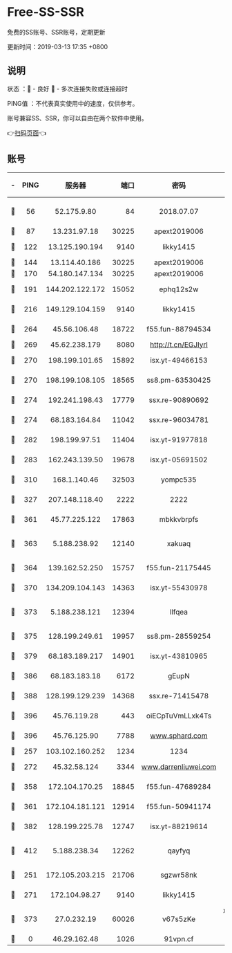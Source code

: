 # Free-SS-SSR

免费的SS账号、SSR账号，定期更新

更新时间：2019-03-13 17:35 +0800

## 说明

状态     ：🙂 - 良好 🙁 - 多次连接失败或连接超时

PING值   ：不代表真实使用中的速度，仅供参考。

账号兼容SS、SSR，你可以自由在两个软件中使用。

👉[扫码页面](https://liesauer.github.io/Free-SS-SSR/)👈

## 账号

|-|PING|服务器|端口|密码|加密方式|区域|
|:----:|:----:|:-----:|-----:|:----:|:----:|:----:|
|🙂|56|52.175.9.80|84|2018.07.07|chacha20-ietf-poly1305|HK|
|🙂|87|13.231.97.18|30225|apext2019006|chacha20|JP|
|🙂|122|13.125.190.194|9140|likky1415|aes-256-cfb|KR|
|🙂|144|13.114.40.186|30225|apext2019006|chacha20|JP|
|🙂|170|54.180.147.134|30225|apext2019006|chacha20|KR|
|🙂|191|144.202.122.172|15052|ephq12s2w|aes-256-cfb|US|
|🙂|216|149.129.104.159|9140|likky1415|aes-256-cfb|HK|
|🙂|264|45.56.106.48|18722|f55.fun-88794534|aes-256-cfb|US|
|🙂|269|45.62.238.179|8080|http://t.cn/EGJIyrl|rc4-md5|CA|
|🙂|270|198.199.101.65|15892|isx.yt-49466153|aes-256-cfb|US|
|🙂|270|198.199.108.105|18565|ss8.pm-63530425|aes-256-cfb|US|
|🙂|274|192.241.198.43|17779|ssx.re-90890692|aes-256-cfb|US|
|🙂|274|68.183.164.84|11042|ssx.re-96034781|aes-256-cfb|US|
|🙂|282|198.199.97.51|11404|isx.yt-91977818|aes-256-cfb|US|
|🙂|283|162.243.139.50|19678|isx.yt-05691502|aes-256-cfb|US|
|🙂|310|168.1.140.46|32503|yompc535|aes-256-cfb|AU|
|🙂|327|207.148.118.40|2222|2222|aes-256-cfb|SG|
|🙂|361|45.77.225.122|17863|mbkkvbrpfs|aes-256-cfb|GB|
|🙂|363|5.188.238.92|12140|xakuaq|chacha20-ietf-poly1305|BR|
|🙂|364|139.162.52.250|15757|f55.fun-21175445|aes-256-cfb|SG|
|🙂|370|134.209.104.143|14363|isx.yt-55430978|aes-256-cfb|SG|
|🙂|373|5.188.238.121|12394|llfqea|chacha20-ietf-poly1305|BR|
|🙂|375|128.199.249.61|19957|ss8.pm-28559254|aes-256-cfb|SG|
|🙂|379|68.183.189.217|14901|isx.yt-43810965|aes-256-cfb|SG|
|🙂|386|68.183.183.18|6172|gEupN|aes-256-cfb|SG|
|🙂|388|128.199.129.239|14368|ssx.re-71415478|aes-256-cfb|SG|
|🙂|396|45.76.119.28|443|oiECpTuVmLLxk4Ts|aes-256-cfb|AU|
|🙂|396|45.76.125.90|7788|www.sphard.com|aes-256-cfb|AU|
|🙂|257|103.102.160.252|1234|1234|rc4-md5|JP|
|🙂|272|45.32.58.124|3344|www.darrenliuwei.com|aes-256-cfb|JP|
|🙂|358|172.104.170.25|18845|f55.fun-47689284|aes-256-cfb|SG|
|🙂|361|172.104.181.121|12914|f55.fun-50941174|aes-256-cfb|SG|
|🙂|382|128.199.225.78|12747|isx.yt-88219614|aes-256-cfb|SG|
|🙂|412|5.188.238.34|12262|qayfyq|chacha20-ietf-poly1305|BR|
|🙁|251|172.105.203.215|21706|sgzwr58nk|aes-256-cfb|JP|
|🙁|271|172.104.98.27|9140|likky1415|aes-256-cfb|JP|
|🙁|373|27.0.232.19|60026|v67s5zKe|xchacha20-ietf-poly1305|HK|
|🙁|0|46.29.162.48|1026|91vpn.cf|rc4-md5|RU|
